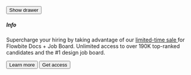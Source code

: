 <div class="text-center">
  <Button onclick={drawerA.toggle}>Show drawer</Button>
</div>

<Drawer drawerStatus={drawerStatusA} closeDrawer={closeDrawerA}>
  <Drawerhead onclick={closeDrawerA}>
    <h5 id="drawer-label" class="mb-4 inline-flex items-center text-base font-semibold text-gray-500 dark:text-gray-400">
      <InfoCircleSolid class="me-2.5 h-4 w-4" />Info
    </h5>
  </Drawerhead>
  <p class="mb-6 text-sm text-gray-500 dark:text-gray-400">
    Supercharge your hiring by taking advantage of our <a href="/" class="text-primary-600 underline hover:no-underline dark:text-primary-500"> limited-time sale </a>
    for Flowbite Docs + Job Board. Unlimited access to over 190K top-ranked candidates and the #1 design job board.
  </p>
  <div class="grid grid-cols-2 gap-4">
    <Button color="light" href="/">Learn more</Button>
    <Button href="/" class="px-4">Get access <ArrowRightOutline class="ms-2 h-3.5 w-3.5" /></Button>
  </div>
</Drawer>